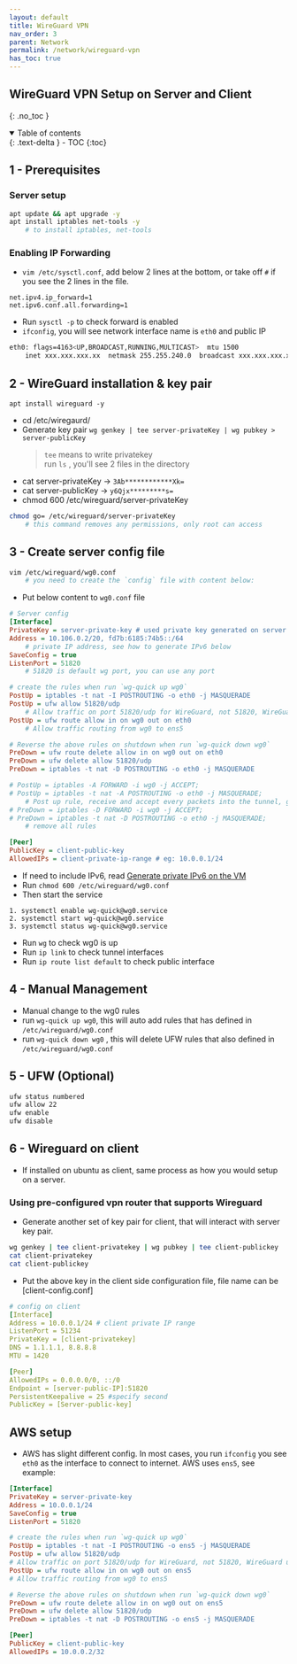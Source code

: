 ```yaml
---
layout: default    
title: WireGuard VPN
nav_order: 3
parent: Network
permalink: /network/wireguard-vpn
has_toc: true
---
```


## WireGuard VPN Setup on Server and Client
{: .no_toc } 

<details open markdown="block">
  <summary>
    Table of contents
  </summary>
  {: .text-delta }
- TOC
{:toc}
</details>

## 1 - Prerequisites 

### Server setup
  
```bash
apt update && apt upgrade -y 
apt install iptables net-tools -y 
    # to install iptables, net-tools
```

### Enabling IP Forwarding

* `vim /etc/sysctl.conf`, add below 2 lines at the bottom, or take off `#` if you see the 2 lines in the file. 

```
net.ipv4.ip_forward=1 
net.ipv6.conf.all.forwarding=1
```

* Run `sysctl -p` to check forward is enabled
* `ifconfig`, you will see network interface name is `eth0` and public IP

```bash
eth0: flags=4163<UP,BROADCAST,RUNNING,MULTICAST>  mtu 1500
    inet xxx.xxx.xxx.xx  netmask 255.255.240.0  broadcast xxx.xxx.xxx.xx
```

## 2 - WireGuard installation & key pair 

```
apt install wireguard -y 
```

* cd /etc/wiregaurd/ 
* Generate key pair `wg genkey | tee server-privateKey | wg pubkey > server-publicKey`  
    > `tee` means to write privatekey  
    > run `ls` , you'll see 2 files in the directory
* cat server-privateKey -> `3Ab************Xk=`
* cat server-publicKey -> `y6Qjx*********s=`
* chmod 600 /etc/wireguard/server-privateKey 

```bash    
chmod go= /etc/wireguard/server-privateKey
    # this command removes any permissions, only root can access
```

## 3 - Create server config file 
 
```bash 
vim /etc/wireguard/wg0.conf
    # you need to create the `config` file with content below: 
```

* Put below content to `wg0.conf` file

```ini
# Server config 
[Interface]
PrivateKey = server-private-key # used private key generated on server side
Address = 10.106.0.2/20, fd7b:6185:74b5::/64  
    # private IP address, see how to generate IPv6 below 
SaveConfig = true
ListenPort = 51820 
    # 51820 is default wg port, you can use any port  

# create the rules when run `wg-quick up wg0` 
PostUp = iptables -t nat -I POSTROUTING -o eth0 -j MASQUERADE
PostUp = ufw allow 51820/udp
    # Allow traffic on port 51820/udp for WireGuard, not 51820, WireGuard uses UDP  
PostUp = ufw route allow in on wg0 out on eth0
    # Allow traffic routing from wg0 to ens5

# Reverse the above rules on shutdown when run `wg-quick down wg0` 
PreDown = ufw route delete allow in on wg0 out on eth0
PreDown = ufw delete allow 51820/udp
PreDown = iptables -t nat -D POSTROUTING -o eth0 -j MASQUERADE

# PostUp = iptables -A FORWARD -i wg0 -j ACCEPT; 
# PostUp = iptables -t nat -A POSTROUTING -o eth0 -j MASQUERADE; 
    # Post up rule, receive and accept every packets into the tunnel, going outward tunnel interface with masked the public IP of the server 
# PreDown = iptables -D FORWARD -i wg0 -j ACCEPT; 
# PreDown = iptables -t nat -D POSTROUTING -o eth0 -j MASQUERADE; 
    # remove all rules 

[Peer]
PublicKey = client-public-key
AllowedIPs = client-private-ip-range # eg: 10.0.0.1/24
```

* If need to include IPv6, read [Generate private IPv6 on the VM](/network/generate-private-ipv6)
* Run `chmod 600 /etc/wireguard/wg0.conf` 
* Then start the service 
  
```
1. systemctl enable wg-quick@wg0.service
2. systemctl start wg-quick@wg0.service
3. systemctl status wg-quick@wg0.service
```
* Run `wg` to check wg0 is up
* Run `ip link` to check tunnel interfaces 
* Run `ip route list default` to check public interface

## 4 - Manual Management 

* Manual change to the wg0 rules 
* run `wg-quick up wg0`, this will auto add rules that has defined in `/etc/wireguard/wg0.conf`
* run `wg-quick down wg0` , this will delete UFW rules that also defined in `/etc/wireguard/wg0.conf`



## 5 - UFW (Optional)

```bash 
ufw status numbered
ufw allow 22
ufw enable 
ufw disable 
```

## 6 - Wireguard on client

* If installed on ubuntu as client, same process as how you would setup on a server. 

### Using pre-configured vpn router that supports Wireguard

* Generate another set of key pair for client, that will interact with server key pair.  

```bash   
wg genkey | tee client-privatekey | wg pubkey | tee client-publickey 
cat client-privatekey
cat client-publickey
```

* Put the above key in the client side configuration file, file name can be [client-config.conf]

```yml
# config on client
[Interface]
Address = 10.0.0.1/24 # client private IP range 
ListenPort = 51234
PrivateKey = [client-privatekey]
DNS = 1.1.1.1, 8.8.8.8
MTU = 1420

[Peer]
AllowedIPs = 0.0.0.0/0, ::/0
Endpoint = [server-public-IP]:51820
PersistentKeepalive = 25 #specify second 
PublicKey = [Server-public-key]
```

## AWS setup 

* AWS has slight different config. In most cases, you run `ifconfig` you see `eth0` as the interface to connect to internet. AWS uses `ens5`, see example: 

```ini
[Interface]
PrivateKey = server-private-key
Address = 10.0.0.1/24
SaveConfig = true
ListenPort = 51820

# create the rules when run `wg-quick up wg0` 
PostUp = iptables -t nat -I POSTROUTING -o ens5 -j MASQUERADE
PostUp = ufw allow 51820/udp
# Allow traffic on port 51820/udp for WireGuard, not 51820, WireGuard uses UDP
PostUp = ufw route allow in on wg0 out on ens5
# Allow traffic routing from wg0 to ens5

# Reverse the above rules on shutdown when run `wg-quick down wg0` 
PreDown = ufw route delete allow in on wg0 out on ens5
PreDown = ufw delete allow 51820/udp
PreDown = iptables -t nat -D POSTROUTING -o ens5 -j MASQUERADE

[Peer]
PublicKey = client-public-key 
AllowedIPs = 10.0.0.2/32
```
